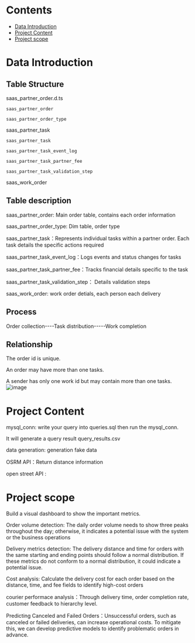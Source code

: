 # Contents

- [Data Introduction](#data-introduction)
- [Project Content](#project-content)
- [Project scope](#project-scope)



# Data Introduction
## Table Structure
saas_partner_order.d.ts

    saas_partner_order
  
    saas_partner_order_type


saas_partner_task

    saas_partner_task
    
    saas_partner_task_event_log
    
    saas_partner_task_partner_fee
    
    saas_partner_task_validation_step
    

saas_work_order


    
  
## Table description

saas_partner_order: Main order table, contains each order information 

saas_partner_order_type: Dim table, order type

saas_partner_task：Represents individual tasks within a partner order. Each task details the specific actions required

saas_partner_task_event_log：Logs events and status changes for tasks

saas_partner_task_partner_fee：Tracks financial details specific to the task 

saas_partner_task_validation_step： Details validation steps

saas_work_order: work order detials, each person each delivery


## Process
Order collection----Task distribution-----Work completion


## Relationship
The order id is unique.

An order may have more than one tasks.

A sender has only one work id but may contain more than one tasks.
![image](https://github.com/eventually11/SM_data_analysis_project/blob/main/SM_ERD.jpg)


# Project Content
mysql_conn: write your query into queries.sql then run the mysql_conn. 

It will generate a query result query_results.csv 

data generation: generation fake data

OSRM API：Return distance information

open street API : 



# Project scope
Build a visual dashboard to show the important metrics.

Order volume detection: The daily order volume needs to show three peaks throughout the day; otherwise, it indicates a potential issue with the system or the business operations

Delivery metrics detection: The delivery distance and time for orders with the same starting and ending points should follow a normal distribution. If these metrics do not conform to a normal distribution, it could indicate a potential issue.

Cost analysis: Calculate the delivery cost for each order based on the distance, time, and fee fields to identify high-cost orders

courier performace analysis：Through delivery time, order completion rate, customer feedback to hierarchy level.

Predicting Canceled and Failed Orders：Unsuccessful orders, such as canceled or failed deliveries, can increase operational costs. To mitigate this, we can develop predictive models to identify problematic orders in advance.


